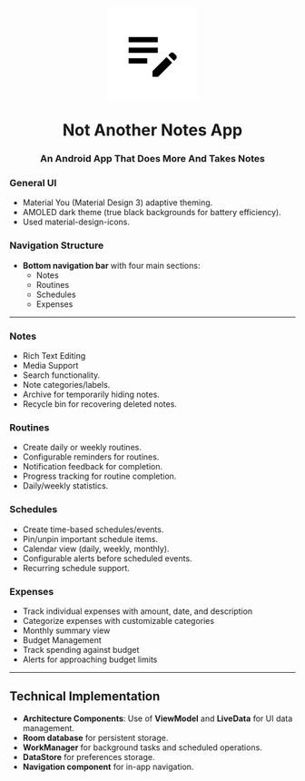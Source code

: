 <div align="center">

<img width="" src="fastlane/metadata/android/en-US/images/icon.png"  width=160 height=160  align="center">

# Not Another Notes App

### An Android App That Does More And Takes Notes
</div>

### General UI

* Material You (Material Design 3) adaptive theming.
* AMOLED dark theme (true black backgrounds for battery efficiency).
* Used material-design-icons.

### Navigation Structure

* **Bottom navigation bar** with four main sections:
    * Notes
    * Routines
    * Schedules
    * Expenses

---

### Notes




* Rich Text Editing
* Media Support
* Search functionality.
* Note categories/labels.
* Archive for temporarily hiding notes.
* Recycle bin for recovering deleted notes.

### Routines


* Create daily or weekly routines.
* Configurable reminders for routines.
* Notification feedback for completion.
* Progress tracking for routine completion.
* Daily/weekly statistics.

### Schedules
* Create time-based schedules/events.
* Pin/unpin important schedule items.
* Calendar view (daily, weekly, monthly).
* Configurable alerts before scheduled events.
* Recurring schedule support.
  
### Expenses

* Track individual expenses with amount, date, and description
* Categorize expenses with customizable categories
* Monthly summary view
* Budget Management
* Track spending against budget
* Alerts for approaching budget limits
  
---

## Technical Implementation

* **Architecture Components**: Use of **ViewModel** and **LiveData** for UI data management.
* **Room database** for persistent storage.
* **WorkManager** for background tasks and scheduled operations.
* **DataStore** for preferences storage.
* **Navigation component** for in-app navigation.
